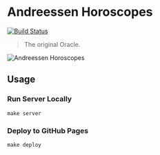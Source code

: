 # Andreessen Horoscopes

[![Build Status](https://travis-ci.org/lambtron/andreessenhoroscopes.svg?branch=master)](https://travis-ci.org/lambtron/andreessenhoroscopes)

> The original Oracle.

![Andreessen Horoscopes](http://i.imgur.com/lLYlAD6.gif)

## Usage

### Run Server Locally

`make server`

### Deploy to GitHub Pages

`make deploy`


